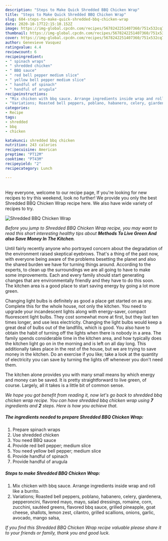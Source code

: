 ```yaml
---
description: "Steps to Make Quick Shredded BBQ Chicken Wrap"
title: "Steps to Make Quick Shredded BBQ Chicken Wrap"
slug: 604-steps-to-make-quick-shredded-bbq-chicken-wrap
date: 2020-10-17T22:15:10.152Z
image: https://img-global.cpcdn.com/recipes/5678242251407360/751x532cq70/shredded-bbq-chicken-wrap-recipe-main-photo.jpg
thumbnail: https://img-global.cpcdn.com/recipes/5678242251407360/751x532cq70/shredded-bbq-chicken-wrap-recipe-main-photo.jpg
cover: https://img-global.cpcdn.com/recipes/5678242251407360/751x532cq70/shredded-bbq-chicken-wrap-recipe-main-photo.jpg
author: Genevieve Vasquez
ratingvalue: 4.4
reviewcount: 6
recipeingredient:
- " spinach wraps"
- " shredded chicken"
- " BBQ sauce"
- " red bell pepper medium slice"
- " yellow bell pepper medium slice"
- " handful of spinach"
- " handful of arugula"
recipeinstructions:
- "Mix chicken with bbq sauce. Arrange ingredients inside wrap and roll like a burrito."
- "Variations; Roasted bell peppers, poblano, habanero, celery, giardenera, pepperoncini, flavored mayo, mayo, salad dressings, romaine, corn, zucchini, sautéed greens, flavored bbq sauce, grilled pineapple, goat cheese, shallots, lemon zest, cilantro, grilled scallions, onions, garlic, avocado, mango salsa,"
categories:
- Recipe
tags:
- shredded
- bbq
- chicken

katakunci: shredded bbq chicken 
nutrition: 243 calories
recipecuisine: American
preptime: "PT12M"
cooktime: "PT43M"
recipeyield: "2"
recipecategory: Lunch

---
```

<br>
Hey everyone, welcome to our recipe page, If you're looking for new recipes to try this weekend, look no further! We provide you only the best Shredded BBQ Chicken Wrap recipe here. We also have wide variety of recipes to try.
<br>


![Shredded BBQ Chicken Wrap](https://img-global.cpcdn.com/recipes/5678242251407360/751x532cq70/shredded-bbq-chicken-wrap-recipe-main-photo.jpg)

<i>Before you jump to Shredded BBQ Chicken Wrap recipe, you may want to read this short interesting healthy tips about 
<strong>Methods To Live Green And also Save Money In The Kitchen</strong>.</i>
</br>

Until fairly recently anyone who portrayed concern about the degradation of the environment raised skeptical eyebrows. That's a thing of the past now, with everyone being aware of the problems besetting the planet and also the shared burden we have for turning things around. According to the experts, to clean up the surroundings we are all going to have to make some improvements. Each and every family should start generating changes that are environmentally friendly and they have to do this soon. The kitchen area is a good place to start saving energy by going a lot more green.

Changing light bulbs is definitely as good a place get started on as any. Complete this for the whole house, not only the kitchen. You need to upgrade your incandescent lights along with energy-saver, compact fluorescent light bulbs. They cost somewhat more at first, but they last ten times longer, and use less electricity. Changing the light bulbs would keep a great deal of bulbs out of the landfills, which is good. You also have to obtain the habit of turning off the lights when there is nobody in a area. The family spends considerable time in the kitchen area, and how typically does the kitchen light go on in the morning and is left on all day long. This additionally takes place in the rest of the house, but we are trying to save money in the kitchen. Do an exercise if you like; take a look at the quantity of electricity you can save by turning the lights off whenever you don't need them.

The kitchen alone provides you with many small means by which energy and money can be saved. It is pretty straightforward to live green, of course. Largely, all it takes is a little bit of common sense.


<i>We hope you got benefit from reading it, now let's go back to shredded bbq chicken wrap recipe. You can have shredded bbq chicken wrap using <strong>7</strong> ingredients and <strong>2</strong> steps. Here is how you achieve that.
</i>

##### The ingredients needed to prepare Shredded BBQ Chicken Wrap:

1. Prepare  spinach wraps
1. Use  shredded chicken
1. You need  BBQ sauce
1. Provide  red bell pepper; medium slice
1. You need  yellow bell pepper; medium slice
1. Provide  handful of spinach
1. Provide  handful of arugula


##### Steps to make Shredded BBQ Chicken Wrap:

1. Mix chicken with bbq sauce. Arrange ingredients inside wrap and roll like a burrito.
1. Variations; Roasted bell peppers, poblano, habanero, celery, giardenera, pepperoncini, flavored mayo, mayo, salad dressings, romaine, corn, zucchini, sautéed greens, flavored bbq sauce, grilled pineapple, goat cheese, shallots, lemon zest, cilantro, grilled scallions, onions, garlic, avocado, mango salsa,


<i>If you find this Shredded BBQ Chicken Wrap recipe valuable please share it to your friends or family, thank you and good luck.</i>
